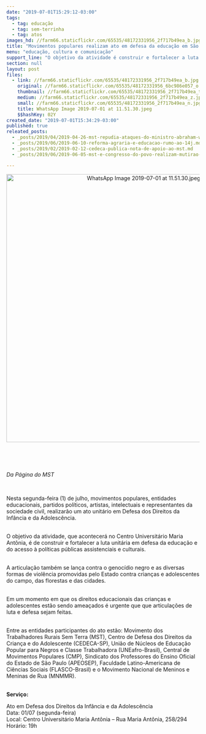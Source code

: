 ```yaml
---
date: "2019-07-01T15:29:12-03:00"
tags:
  - tag: educação
  - tag: sem-terrinha
  - tag: atos
images_hd: //farm66.staticflickr.com/65535/48172331956_2f717b49ea_b.jpg
title: "Movimentos populares realizam ato em defesa da educação em São Paulo "
menu: "educação, cultura e comunicação"
support_line: "O objetivo da atividade é construir e fortalecer a luta unitária em defesa da educação e do acesso à políticas públicas assistenciais e culturais\n\n"
section: null
layout: post
files:
  - link: //farm66.staticflickr.com/65535/48172331956_2f717b49ea_b.jpg
    original: //farm66.staticflickr.com/65535/48172331956_6bc986e057_o.jpg
    thumbnail: //farm66.staticflickr.com/65535/48172331956_2f717b49ea_t.jpg
    medium: //farm66.staticflickr.com/65535/48172331956_2f717b49ea_z.jpg
    small: //farm66.staticflickr.com/65535/48172331956_2f717b49ea_n.jpg
    title: WhatsApp Image 2019-07-01 at 11.51.30.jpeg
    $$hashKey: 02Y
created_date: "2019-07-01T15:34:29-03:00"
published: true
releated_posts:
  - _posts/2019/04/2019-04-26-mst-repudia-ataques-do-ministro-abraham-weintraub-contra-a-educacao-do-campo.md
  - _posts/2019/06/2019-06-10-reforma-agraria-e-educacao-rumo-ao-14j.md
  - _posts/2019/02/2019-02-12-cedeca-publica-nota-de-apoio-ao-mst.md
  - _posts/2019/06/2019-06-05-mst-e-congresso-do-povo-realizam-mutirao-para-revitalizar-colegio-publico-de-curitiba.md

---
```

<p style="text-align:center"><img alt="WhatsApp Image 2019-07-01 at 11.51.30.jpeg" height="700" src="//farm66.staticflickr.com/65535/48172331956_2f717b49ea_b.jpg" width="700" /></p>

<p>&nbsp;</p>

<p>&nbsp;</p>

<p><em>Da&nbsp;P&aacute;gina&nbsp;do MST</em></p>

<p>&nbsp;</p>

<p>Nesta segunda-feira (1) de julho, movimentos populares, entidades educacionais, partidos pol&iacute;ticos, artistas, intelectuais e representantes da sociedade civil, realizar&atilde;o um ato unit&aacute;rio em Defesa dos Direitos da Inf&acirc;ncia e da Adolesc&ecirc;ncia.</p>

<p><br />
O objetivo da atividade, que acontecer&aacute; no Centro Universit&aacute;rio Maria Ant&ocirc;nia, &eacute; de construir e fortalecer a luta unit&aacute;ria em defesa da educa&ccedil;&atilde;o e do acesso &agrave; pol&iacute;ticas p&uacute;blicas assistenciais e culturais.&nbsp;</p>

<p><br />
A articula&ccedil;&atilde;o tamb&eacute;m se lan&ccedil;a contra o genoc&iacute;dio negro e as diversas formas de viol&ecirc;ncia promovidas pelo Estado contra crian&ccedil;as e adolescentes do campo, das florestas e das cidades.</p>

<p><br />
Em um momento em que os direitos educacionais das crian&ccedil;as e adolescentes est&atilde;o sendo amea&ccedil;ados &eacute; urgente que que articula&ccedil;&otilde;es de luta e defesa sejam feitas.</p>

<p><br />
Entre as entidades participantes do ato est&atilde;o: Movimento dos Trabalhadores Rurais Sem Terra (MST), Centro de Defesa dos Direitos da Crian&ccedil;a e do Adolescente (CEDECA-SP), Uni&atilde;o de N&uacute;cleos de Educa&ccedil;&atilde;o Popular para Negros e Classe Trabalhadora (UNEafro-Brasil), Central de Movimentos Populares (CMP), Sindicato dos Professores do Ensino Oficial do Estado de S&atilde;o Paulo (APEOSEP), Faculdade Latino-Americana de Ci&ecirc;ncias Sociais (FLASCO-Brasil) e o Movimento Nacional de Meninos e Meninas de Rua (MNMMR).</p>

<p><br />
<strong>Servi&ccedil;o:</strong></p>

<p>Ato em Defesa dos Direitos da Inf&acirc;ncia e da Adolesc&ecirc;ncia<br />
Data: 01/07 (segunda-feira)<br />
Local: Centro Universit&aacute;rio Maria Ant&ocirc;nia &ndash; Rua Maria Ant&ocirc;nia, 258/294<br />
Hor&aacute;rio: 19h</p>
